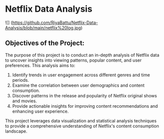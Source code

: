 # Netflix Data Analysis

![] (https://github.com/RiyaBattu/Netflix-Data-Analysis/blob/main/netflix%20log.jpg)

## Objectives of the Project:
The purpose of this project is to conduct an in-depth analysis of Netflix data to uncover insights into viewing patterns, popular content, and user preferences. This analysis aims to:

1. Identify trends in user engagement across different genres and time periods.
2. Examine the correlation between user demographics and content consumption.
3. Discover patterns in the release and popularity of Netflix original shows and movies.
4. Provide actionable insights for improving content recommendations and enhancing user experience.

   
This project leverages data visualization and statistical analysis techniques to provide a comprehensive understanding of Netflix's content consumption landscape.

